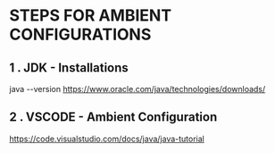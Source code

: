 # STEPS FOR AMBIENT CONFIGURATIONS

## 1 . JDK - Installations

java --version
https://www.oracle.com/java/technologies/downloads/

## 2 . VSCODE - Ambient Configuration

https://code.visualstudio.com/docs/java/java-tutorial

